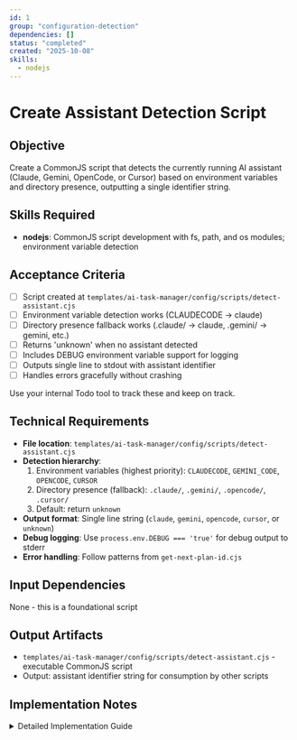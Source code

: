 ```yaml
---
id: 1
group: "configuration-detection"
dependencies: []
status: "completed"
created: "2025-10-08"
skills:
  - nodejs
---
```

# Create Assistant Detection Script

## Objective
Create a CommonJS script that detects the currently running AI assistant (Claude, Gemini, OpenCode, or Cursor) based on environment variables and directory presence, outputting a single identifier string.

## Skills Required
- **nodejs**: CommonJS script development with fs, path, and os modules; environment variable detection

## Acceptance Criteria
- [ ] Script created at `templates/ai-task-manager/config/scripts/detect-assistant.cjs`
- [ ] Environment variable detection works (CLAUDECODE → claude)
- [ ] Directory presence fallback works (.claude/ → claude, .gemini/ → gemini, etc.)
- [ ] Returns 'unknown' when no assistant detected
- [ ] Includes DEBUG environment variable support for logging
- [ ] Outputs single line to stdout with assistant identifier
- [ ] Handles errors gracefully without crashing

Use your internal Todo tool to track these and keep on track.

## Technical Requirements
- **File location**: `templates/ai-task-manager/config/scripts/detect-assistant.cjs`
- **Detection hierarchy**:
  1. Environment variables (highest priority): `CLAUDECODE`, `GEMINI_CODE`, `OPENCODE`, `CURSOR`
  2. Directory presence (fallback): `.claude/`, `.gemini/`, `.opencode/`, `.cursor/`
  3. Default: return `unknown`
- **Output format**: Single line string (`claude`, `gemini`, `opencode`, `cursor`, or `unknown`)
- **Debug logging**: Use `process.env.DEBUG === 'true'` for debug output to stderr
- **Error handling**: Follow patterns from `get-next-plan-id.cjs`

## Input Dependencies
None - this is a foundational script

## Output Artifacts
- `templates/ai-task-manager/config/scripts/detect-assistant.cjs` - executable CommonJS script
- Output: assistant identifier string for consumption by other scripts

## Implementation Notes

<details>
<summary>Detailed Implementation Guide</summary>

### Script Structure

```javascript
#!/usr/bin/env node

const fs = require('fs');
const path = require('path');

const DEBUG = process.env.DEBUG === 'true';

function debugLog(message, ...args) {
  if (DEBUG) {
    console.error(`[DEBUG] ${message}`, ...args);
  }
}

function detectAssistant() {
  // 1. Check environment variables (highest priority)
  if (process.env.CLAUDECODE) {
    debugLog('Detected Claude via CLAUDECODE environment variable');
    return 'claude';
  }

  if (process.env.GEMINI_CODE) {
    debugLog('Detected Gemini via GEMINI_CODE environment variable');
    return 'gemini';
  }

  if (process.env.OPENCODE) {
    debugLog('Detected OpenCode via OPENCODE environment variable');
    return 'opencode';
  }

  if (process.env.CURSOR) {
    debugLog('Detected Cursor via CURSOR environment variable');
    return 'cursor';
  }

  // 2. Check directory presence (fallback)
  const cwd = process.cwd();

  const assistantDirs = [
    { name: 'claude', dir: '.claude' },
    { name: 'gemini', dir: '.gemini' },
    { name: 'opencode', dir: '.opencode' },
    { name: 'cursor', dir: '.cursor' }
  ];

  for (const { name, dir } of assistantDirs) {
    const dirPath = path.join(cwd, dir);
    try {
      if (fs.existsSync(dirPath) && fs.statSync(dirPath).isDirectory()) {
        debugLog(`Detected ${name} via ${dir}/ directory presence`);
        return name;
      }
    } catch (err) {
      debugLog(`Error checking ${dir}/: ${err.message}`);
    }
  }

  // 3. Default: unknown
  debugLog('No assistant detected, returning unknown');
  return 'unknown';
}

// Main execution
try {
  const assistant = detectAssistant();
  console.log(assistant);
  process.exit(0);
} catch (error) {
  console.error(`[ERROR] Failed to detect assistant: ${error.message}`);
  console.log('unknown');
  process.exit(0); // Still exit 0 for graceful degradation
}
```

### Key Implementation Points

1. **Shebang**: Include `#!/usr/bin/env node` at the top
2. **Environment variables first**: Check CLAUDECODE, GEMINI_CODE, OPENCODE, CURSOR in order
3. **Directory fallback**: Check for `.claude/`, `.gemini/`, `.opencode/`, `.cursor/` directories in current working directory
4. **Error handling**: Wrap file system checks in try-catch
5. **Debug mode**: Use `DEBUG=true` environment variable for troubleshooting
6. **Graceful exit**: Always return a value (unknown if nothing detected), never crash
7. **Single output line**: Only stdout should contain the assistant identifier

### Testing

```bash
# Test with environment variable
CLAUDECODE=1 node templates/ai-task-manager/config/scripts/detect-assistant.cjs
# Expected: claude

# Test with debug
DEBUG=true node templates/ai-task-manager/config/scripts/detect-assistant.cjs
# Expected: debug messages to stderr, assistant name to stdout

# Test unknown
cd /tmp && node /path/to/detect-assistant.cjs
# Expected: unknown
```

</details>
